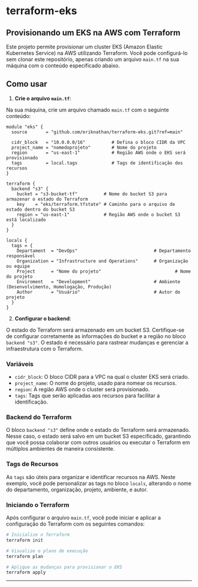 # terraform-eks

## Provisionando um EKS na AWS com Terraform

Este projeto permite provisionar um cluster EKS (Amazon Elastic Kubernetes Service) na AWS utilizando Terraform. Você pode configurá-lo sem clonar este repositório, apenas criando um arquivo `main.tf` na sua máquina com o conteúdo especificado abaixo.

## Como usar

1. **Crie o arquivo `main.tf`**:

Na sua máquina, crie um arquivo chamado `main.tf` com o seguinte conteúdo:

```hcl
module "eks" {
  source       = "github.com/eriknathan/terraform-eks.git?ref=main"

  cidr_block   = "10.0.0.0/16"          # Defina o bloco CIDR da VPC
  project_name = "nomedoprojeto"        # Nome do projeto
  region       = "us-east-1"            # Região AWS onde o EKS será provisionado
  tags         = local.tags             # Tags de identificação dos recursos
}

terraform {
  backend "s3" {
    bucket = "s3-bucket-tf"          # Nome do bucket S3 para armazenar o estado do Terraform
    key    = "eks/terraform.tfstate" # Caminho para o arquivo de estado dentro do bucket S3
    region = "us-east-1"             # Região AWS onde o bucket S3 está localizado
  }
}

locals {
  tags = {
    Departament  = "DevOps"                             # Departamento responsável
    Organization = "Infrastructure and Operations"      # Organização ou equipe
    Project      = "Nome do projeto"                            # Nome do projeto
    Enviroment   = "Development"                        # Ambiente (Desenvolvimento, Homologação, Produção)
    Author       = "Usuário"                            # Autor do projeto
  }
}
```

2. **Configurar o backend**:

O estado do Terraform será armazenado em um bucket S3. Certifique-se de configurar corretamente as informações do bucket e a região no bloco `backend "s3"`. O estado é necessário para rastrear mudanças e gerenciar a infraestrutura com o Terraform.

### Variáveis

- `cidr_block`: O bloco CIDR para a VPC na qual o cluster EKS será criado.
- `project_name`: O nome do projeto, usado para nomear os recursos.
- `region`: A região AWS onde o cluster será provisionado.
- `tags`: Tags que serão aplicadas aos recursos para facilitar a identificação.

### Backend do Terraform

O bloco `backend "s3"` define onde o estado do Terraform será armazenado. Nesse caso, o estado será salvo em um bucket S3 especificado, garantindo que você possa colaborar com outros usuários ou executar o Terraform em múltiplos ambientes de maneira consistente.

### Tags de Recursos

As `tags` são úteis para organizar e identificar recursos na AWS. Neste exemplo, você pode personalizar as tags no bloco `locals`, alterando o nome do departamento, organização, projeto, ambiente, e autor.

### Iniciando o Terraform

Após configurar o arquivo `main.tf`, você pode iniciar e aplicar a configuração do Terraform com os seguintes comandos:

```bash
# Inicialize o Terraform
terraform init

# Visualize o plano de execução
terraform plan

# Aplique as mudanças para provisionar o EKS
terraform apply
```
---
